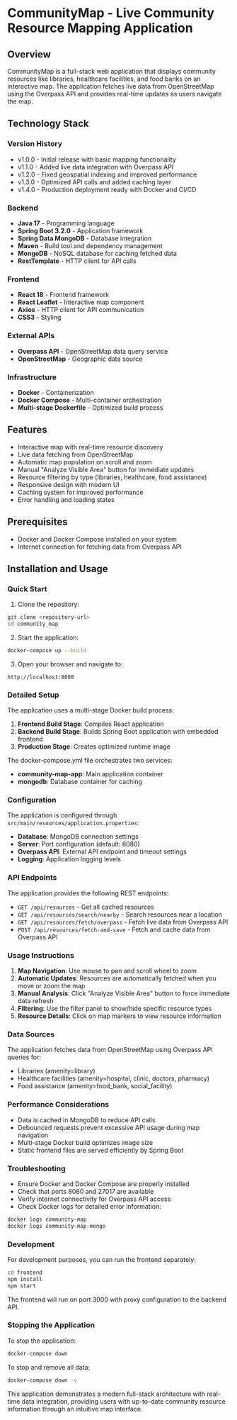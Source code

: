 # CommunityMap - Live Community Resource Mapping Application

## Overview

CommunityMap is a full-stack web application that displays community resources like libraries, healthcare facilities, and food banks on an interactive map. The application fetches live data from OpenStreetMap using the Overpass API and provides real-time updates as users navigate the map.

## Technology Stack

### Version History
- v1.0.0 - Initial release with basic mapping functionality
- v1.1.0 - Added live data integration with Overpass API
- v1.2.0 - Fixed geospatial indexing and improved performance
- v1.3.0 - Optimized API calls and added caching layer
- v1.4.0 - Production deployment ready with Docker and CI/CD

### Backend
- **Java 17** - Programming language
- **Spring Boot 3.2.0** - Application framework
- **Spring Data MongoDB** - Database integration
- **Maven** - Build tool and dependency management
- **MongoDB** - NoSQL database for caching fetched data
- **RestTemplate** - HTTP client for API calls

### Frontend
- **React 18** - Frontend framework
- **React Leaflet** - Interactive map component
- **Axios** - HTTP client for API communication
- **CSS3** - Styling

### External APIs
- **Overpass API** - OpenStreetMap data query service
- **OpenStreetMap** - Geographic data source

### Infrastructure
- **Docker** - Containerization
- **Docker Compose** - Multi-container orchestration
- **Multi-stage Dockerfile** - Optimized build process

## Features

- Interactive map with real-time resource discovery
- Live data fetching from OpenStreetMap
- Automatic map population on scroll and zoom
- Manual "Analyze Visible Area" button for immediate updates
- Resource filtering by type (libraries, healthcare, food assistance)
- Responsive design with modern UI
- Caching system for improved performance
- Error handling and loading states

## Prerequisites

- Docker and Docker Compose installed on your system
- Internet connection for fetching data from Overpass API

## Installation and Usage

### Quick Start

1. Clone the repository:
```bash
git clone <repository-url>
cd community_map
```

2. Start the application:
```bash
docker-compose up --build
```

3. Open your browser and navigate to:
```
http://localhost:8080
```

### Detailed Setup

The application uses a multi-stage Docker build process:

1. **Frontend Build Stage**: Compiles React application
2. **Backend Build Stage**: Builds Spring Boot application with embedded frontend
3. **Production Stage**: Creates optimized runtime image

The docker-compose.yml file orchestrates two services:
- **community-map-app**: Main application container
- **mongodb**: Database container for caching

### Configuration

The application is configured through `src/main/resources/application.properties`:

- **Database**: MongoDB connection settings
- **Server**: Port configuration (default: 8080)
- **Overpass API**: External API endpoint and timeout settings
- **Logging**: Application logging levels

### API Endpoints

The application provides the following REST endpoints:

- `GET /api/resources` - Get all cached resources
- `GET /api/resources/search/nearby` - Search resources near a location
- `GET /api/resources/fetch/overpass` - Fetch live data from Overpass API
- `POST /api/resources/fetch-and-save` - Fetch and cache data from Overpass API

### Usage Instructions

1. **Map Navigation**: Use mouse to pan and scroll wheel to zoom
2. **Automatic Updates**: Resources are automatically fetched when you move or zoom the map
3. **Manual Analysis**: Click "Analyze Visible Area" button to force immediate data refresh
4. **Filtering**: Use the filter panel to show/hide specific resource types
5. **Resource Details**: Click on map markers to view resource information

### Data Sources

The application fetches data from OpenStreetMap using Overpass API queries for:
- Libraries (amenity=library)
- Healthcare facilities (amenity=hospital, clinic, doctors, pharmacy)
- Food assistance (amenity=food_bank, social_facility)

### Performance Considerations

- Data is cached in MongoDB to reduce API calls
- Debounced requests prevent excessive API usage during map navigation
- Multi-stage Docker build optimizes image size
- Static frontend files are served efficiently by Spring Boot

### Troubleshooting

- Ensure Docker and Docker Compose are properly installed
- Check that ports 8080 and 27017 are available
- Verify internet connectivity for Overpass API access
- Check Docker logs for detailed error information:
```bash
docker logs community-map
docker logs community-map-mongo
```

### Development

For development purposes, you can run the frontend separately:

```bash
cd frontend
npm install
npm start
```

The frontend will run on port 3000 with proxy configuration to the backend API.

### Stopping the Application

To stop the application:
```bash
docker-compose down
```

To stop and remove all data:
```bash
docker-compose down -v
```

This application demonstrates a modern full-stack architecture with real-time data integration, providing users with up-to-date community resource information through an intuitive map interface.
